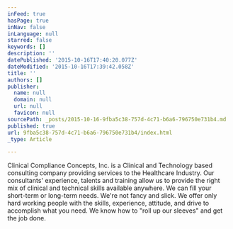 ```yaml
---
inFeed: true
hasPage: true
inNav: false
inLanguage: null
starred: false
keywords: []
description: ''
datePublished: '2015-10-16T17:40:20.077Z'
dateModified: '2015-10-16T17:39:42.058Z'
title: ''
authors: []
publisher:
  name: null
  domain: null
  url: null
  favicon: null
sourcePath: _posts/2015-10-16-9fba5c38-757d-4c71-b6a6-796750e731b4.md
published: true
url: 9fba5c38-757d-4c71-b6a6-796750e731b4/index.html
_type: Article

---
```

Clinical Compliance Concepts, Inc. is a Clinical and Technology based consulting company providing services to the Healthcare  Industry. Our consultants' experience, talents and training allow us to provide the right mix of clinical and technical skills available anywhere. We can fill your short-term or long-term needs. We're not fancy and slick. We offer only hard working people with the skills, experience, attitude, and drive to accomplish what you need. We know how to "roll up our sleeves" and get the job done.